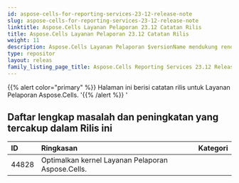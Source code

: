 ```yaml
---
id: aspose-cells-for-reporting-services-23-12-release-note
slug: aspose-cells-for-reporting-services-23-12-release-note
linktitle: Aspose.Cells Layanan Pelaporan 23.12 Catatan Rilis
title: Aspose.Cells Layanan Pelaporan 23.12 Catatan Rilis
weight: 11
description: Aspose.Cells Layanan Pelaporan $versionName mendukung render ke berbagai format laporan. misal Xlsx, Pdf, Json, Docx, Pptx, Html, Svg, Ods, Png, dan lain sebagainya
type: repositor
layout: releas
family_listing_page_title: Aspose.Cells Reporting Services 23.12 Release Note
---
```

{{% alert color="primary" %}}
Halaman ini berisi catatan rilis untuk Layanan Pelaporan Aspose.Cells.
'{{% /alert %}} '
##  **Daftar lengkap masalah dan peningkatan yang tercakup dalam Rilis ini**

|**ID**|**Ringkasan**|**Kategori**|
| :- | :- | :- |
| 44828 | Optimalkan kernel Layanan Pelaporan Aspose.Cells.|
